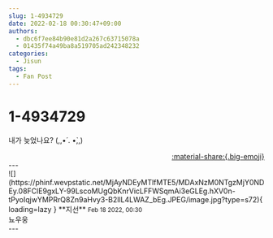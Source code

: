 ```yaml
---
slug: 1-4934729
date: 2022-02-18 00:30:47+09:00
authors:
  - dbc6f7ee84b90e81d2a267c63715078a
  - 01435f74a49ba8a519705ad242348232
categories:
  - Jisun
tags:
  - Fan Post
---
```


# 1-4934729

<div class="post-container" markdown="1">
<div class="content-container md-sidebar__scrollwrap" markdown="1">

내가 늦었나요? (,,•́ . •̀,,)

</div>
</div>

<div style="text-align: right;" markdown="1">
<a href="https://weverse.io/fromis9/fanpost/1-4934729" style="text-align: right;">:material-share:{.big-emoji}</a>
</div>
---

<div class="comments-container md-sidebar__scrollwrap" markdown="1">
<div class="comment" markdown="1">
<div class='id-container' markdown="1">
![](https://phinf.wevpstatic.net/MjAyNDEyMTlfMTE5/MDAxNzM0NTgzMjY0NDEy.08FClE9gxLY-99LscoMUgQbKnrVicLFFWSqmAi3eGLEg.hXV0n-tPyoIqjwYMPRrQ8Zn9aHvy3-B2llL4LWAZ_bEg.JPEG/image.jpg?type=s72){ loading=lazy }
**<span class="artist">지선</span>** <small>Feb 18 2022, 00:30</small><br>
</div>
<div class='comment-body' markdown="1">
뇨우웅
</div>
</div>
</div>
---
